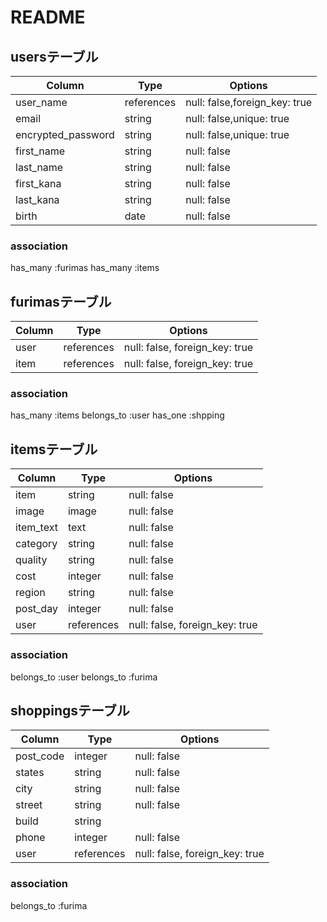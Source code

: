 # README
## usersテーブル

| Column                | Type       | Options                                     |
| ------                | ---------- | ------------------------------              |
| user_name             | references | null: false,foreign_key: true |
| email                 | string     | null: false,unique: true |
| encrypted_password    |string      | null: false,unique: true |
| first_name            | string     | null: false |
| last_name             | string     | null: false |
| first_kana            | string     | null: false |
| last_kana             | string     | null: false |
| birth                 | date       | null: false |
### association
has_many :furimas
has_many :items


## furimasテーブル

| Column     | Type       | Options                        |
| ------     | ---------- | ------------------------------ |
| user       | references | null: false, foreign_key: true |
| item       | references | null: false, foreign_key: true |
### association
has_many :items
belongs_to :user
has_one :shpping

## itemsテーブル

| Column    | Type       | Options                        |
| ------    | ---------- | ------------------------------ |
| item      | string     | null: false |
| image     | image      | null: false |
| item_text | text       | null: false |
| category  | string     | null: false |
| quality   | string     | null: false |
| cost      | integer    | null: false |
| region    | string     | null: false |
| post_day  | integer    | null: false |
| user      | references | null: false, foreign_key: true |
### association
belongs_to :user
belongs_to :furima


## shoppingsテーブル

| Column    | Type       | Options                        |
| ------    | ---------- | ------------------------------ |
| post_code |integer     | null: false |
| states    | string     | null: false |
| city      | string     | null: false |
| street    | string     | null: false |
| build     | string     |             |
| phone     | integer    | null: false |
| user      | references | null: false, foreign_key: true |
### association
belongs_to :furima
